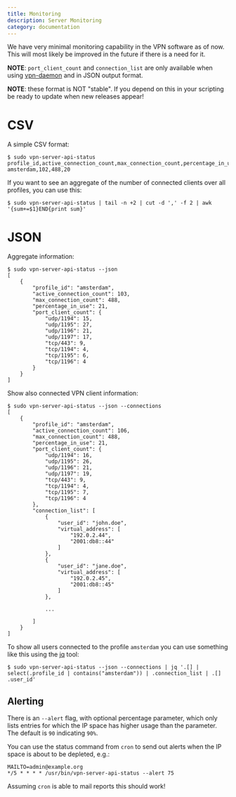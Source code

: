 ```yaml
---
title: Monitoring
description: Server Monitoring
category: documentation
---
```


We have very minimal monitoring capability in the VPN software as of now. This 
will most likely be improved in the future if there is a need for it.

**NOTE**: `port_client_count` and `connection_list` are only available when 
using [vpn-daemon](VPN_DAEMON.md) and in JSON output format.

**NOTE**: these format is NOT "stable". If you depend on this in your scripting
be ready to update when new releases appear!

# CSV

A simple CSV format:

    $ sudo vpn-server-api-status 
    profile_id,active_connection_count,max_connection_count,percentage_in_use
    amsterdam,102,488,20

If you want to see an aggregate of the number of connected clients over all 
profiles, you can use this:

    $ sudo vpn-server-api-status | tail -n +2 | cut -d ',' -f 2 | awk '{sum+=$1}END{print sum}'

# JSON

Aggregate information:

    $ sudo vpn-server-api-status --json
    [
        {
            "profile_id": "amsterdam",
            "active_connection_count": 103,
            "max_connection_count": 488,
            "percentage_in_use": 21,
            "port_client_count": {
                "udp/1194": 15,
                "udp/1195": 27,
                "udp/1196": 21,
                "udp/1197": 17,
                "tcp/443": 9,
                "tcp/1194": 4,
                "tcp/1195": 6,
                "tcp/1196": 4
            }
        }
    ]

Show also connected VPN client information:

    $ sudo vpn-server-api-status --json --connections
    [
        {
            "profile_id": "amsterdam",
            "active_connection_count": 106,
            "max_connection_count": 488,
            "percentage_in_use": 21,
            "port_client_count": {
                "udp/1194": 16,
                "udp/1195": 26,
                "udp/1196": 21,
                "udp/1197": 19,
                "tcp/443": 9,
                "tcp/1194": 4,
                "tcp/1195": 7,
                "tcp/1196": 4
            },
            "connection_list": [
                {
                    "user_id": "john.doe",
                    "virtual_address": [
                        "192.0.2.44",
                        "2001:db8::44"
                    ]
                },
                {
                    "user_id": "jane.doe",
                    "virtual_address": [
                        "192.0.2.45",
                        "2001:db8::45"
                    ]
                },

                ...

            ]
        }
    ]
    
To show all users connected to the profile `amsterdam` you can use something
like this using the [jq](https://stedolan.github.io/jq/) tool:

    $ sudo vpn-server-api-status --json --connections | jq '.[] | select(.profile_id | contains("amsterdam")) | .connection_list | .[] .user_id'

## Alerting

There is an `--alert` flag, with optional percentage parameter, which only
lists entries for which the IP space has higher usage than the parameter. The 
default is `90` indicating `90%`. 

You can use the status command from `cron` to send out alerts when the IP space 
is about to be depleted, e.g.:

    MAILTO=admin@example.org
    */5 * * * * /usr/bin/vpn-server-api-status --alert 75

Assuming `cron` is able to mail reports this should work!
